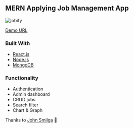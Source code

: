 ## MERN Applying Job Management App

![jobify](https://user-images.githubusercontent.com/64949271/179173826-334b95de-7978-413c-96cf-25ed710438f1.jpg)

[Demo URL](https://mern-jobify-app.onrender.com/)

### Built With

- [React.js](https://reactjs.org/)
- [Node.js](https://nodejs.org/)
- [MongoDB](https://www.mongodb.com/)

### Functionality

- Authentication
- Admin dashboard
- CRUD jobs
- Search filter
- Chart & Graph

Thanks to [John Smilga](https://www.udemy.com/course/mern-stack-course-mongodb-express-react-and-nodejs/) 🙏
